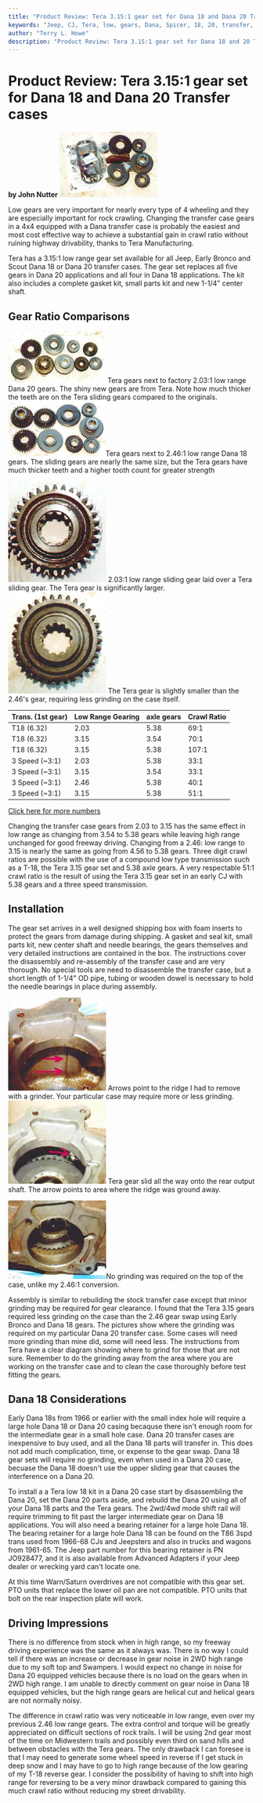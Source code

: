 ```yaml
---
title: "Product Review: Tera 3.15:1 gear set for Dana 18 and Dana 20 Transfer cases"
keywords: "Jeep, CJ, Tera, low, gears, Dana, Spicer, 18, 20, transfer, Mepco, gearing, Dana 20, Dana 18, case"
author: "Terry L. Howe"
description: "Product Review: Tera 3.15:1 gear set for Dana 18 and 20 Transfer case"
---
```

# Product Review: Tera 3.15:1 gear set for Dana 18 and Dana 20 Transfer cases

**by John Nutter** [![](/images/xfer/updates/terad20/tera1s.jpg)](/images/xfer/updates/terad20/tera1.jpg)

Low gears are very important for nearly every type of 4 wheeling and they are especially important for rock crawling. Changing the transfer case gears in a 4x4 equipped with a Dana transfer case is probably the easiest and most cost effective way to achieve a substantial gain in crawl ratio without ruining highway drivability, thanks to Tera Manufacturing. 

Tera has a 3.15:1 low range gear set available for all Jeep, Early Bronco and Scout Dana 18 or Dana 20 transfer cases. The gear set replaces all five gears in Dana 20 applications and all four in Dana 18 applications. The kit also includes a complete gasket kit, small parts kit and new 1-1/4" center shaft. 

## Gear Ratio Comparisons

[![](/images/xfer/updates/terad20/tera7s.jpg)](/images/xfer/updates/terad20/tera7.jpg) Tera gears next to factory 2.03:1 low range Dana 20 gears. The shiny new gears are from Tera. Note how much thicker the teeth are on the Tera sliding gears compared to the originals.  [![](/images/xfer/updates/terad20/tera6s.jpg)](/images/xfer/updates/terad20/tera6.jpg)Tera gears next to 2.46:1 low range Dana 18 gears. The sliding gears are nearly the same size, but the Tera gears have much thicker teeth and a higher tooth count for greater strength 

[![](/images/xfer/updates/terad20/tera8s.jpg)](/images/xfer/updates/terad20/tera8.jpg) 2.03:1 low range sliding gear laid over a Tera sliding gear. The Tera gear is significantly larger.  [![](/images/xfer/updates/terad20/tera9s.jpg)](/images/xfer/updates/terad20/tera9.jpg) The Tera gear is slightly smaller than the 2.46's gear, requiring less grinding on the case itself. 

Trans. (1st gear)| Low Range Gearing| axle gears| Crawl Ratio  
---|---|---|---  
T18 (6.32)| 2.03| 5.38| 69:1  
T18 (6.32)| 3.15| 3.54| 70:1  
T18 (6.32)| 3.15| 5.38| 107:1  
3 Speed (~3:1)| 2.03| 5.38| 33:1  
3 Speed (~3:1)| 3.15| 3.54| 33:1  
3 Speed (~3:1)| 2.46| 5.38| 40:1  
3 Speed (~3:1)| 3.15| 5.38| 51:1  
  
[Click here for more numbers](tratbl)

Changing the transfer case gears from 2.03 to 3.15 has the same effect in low range as changing from 3.54 to 5.38 gears while leaving high range unchanged for good freeway driving. Changing from a 2.46: low range to 3.15 is nearly the same as going from 4.56 to 5.38 gears. Three digit crawl ratios are possible with the use of a compound low type transmission such as a T-18, the Tera 3.15 gear set and 5.38 axle gears. A very respectable 51:1 crawl ratio is the result of using the Tera 3.15 gear set in an early CJ with 5.38 gears and a three speed transmission. 

## Installation

The gear set arrives in a well designed shipping box with foam inserts to protect the gears from damage during shipping. A gasket and seal kit, small parts kit, new center shaft and needle bearings, the gears themselves and very detailed instructions are contained in the box. The instructions cover the disassembly and re-assembly of the transfer case and are very thorough. No special tools are need to disassemble the transfer case, but a short length of 1-1/4" OD pipe, tubing or wooden dowel is necessary to hold the needle bearings in place during assembly. 

[![](/images/xfer/updates/terad20/tera3s.jpg)](/images/xfer/updates/terad20/tera3.jpg) Arrows point to the ridge I had to remove with a grinder. Your particular case may require more or less grinding.  [![](/images/xfer/updates/terad20/tera2s.jpg)](/images/xfer/updates/terad20/tera2.jpg) Tera gear slid all the way onto the rear output shaft. The arrow points to area where the ridge was ground away. 

[![](/images/xfer/updates/terad20/tera5s.jpg)](/images/xfer/updates/terad20/tera5.jpg)No grinding was required on the top of the case, unlike my 2.46:1 conversion.

Assembly is similar to rebuilding the stock transfer case except that minor grinding may be required for gear clearance. I found that the Tera 3.15 gears required less grinding on the case than the 2.46 gear swap using Early Bronco and Dana 18 gears. The pictures show where the grinding was required on my particular Dana 20 transfer case. Some cases will need more grinding than mine did, some will need less. The instructions from Tera have a clear diagram showing where to grind for those that are not sure. Remember to do the grinding away from the area where you are working on the transfer case and to clean the case thoroughly before test fitting the gears. 

## Dana 18 Considerations

Early Dana 18s from 1966 or earlier with the small index hole will require a large hole Dana 18 or Dana 20 casing becaquse there isn't enough room for the intermediate gear in a small hole case. Dana 20 transfer cases are inexpensive to buy used, and all the Dana 18 parts will transfer in. This does not add much complication, time, or expense to the gear swap. Dana 18 gear sets will require no grinding, even when used in a Dana 20 case, becuase the Dana 18 doesn't use the upper sliding gear that causes the interference on a Dana 20. 

To install a a Tera low 18 kit in a Dana 20 case start by disassembling the Dana 20, set the Dana 20 parts aside, and rebuild the Dana 20 using all of your Dana 18 parts and the Tera gears. The 2wd/4wd mode shift rail will require trimming to fit past the larger intermediate gear on Dana 18 applications. You will also need a bearing retainer for a large hole Dana 18. The bearing retainer for a large hole Dana 18 can be found on the T86 3spd trans used from 1966-68 CJs and Jeepsters and also in trucks and wagons from 1961-65. The Jeep part number for this bearing retainer is PN JO928477, and it is also available from Advanced Adapters if your Jeep dealer or wrecking yard can't locate one. 

At this time Warn/Saturn overdrives are not compatible with this gear set. PTO units that replace the lower oil pan are not compatible. PTO units that bolt on the rear inspection plate will work. 

## Driving Impressions

There is no difference from stock when in high range, so my freeway driving experience was the same as it always was. There is no way I could tell if there was an increase or decrease in gear noise in 2WD high range due to my soft top and Swampers. I would expect no change in noise for Dana 20 equipped vehicles because there is no load on the gears when in 2WD high range. I am unable to directly comment on gear noise in Dana 18 equipped vehicles, but the high range gears are helical cut and helical gears are not normally noisy. 

The difference in crawl ratio was very noticeable in low range, even over my previous 2.46 low range gears. The extra control and torque will be greatly appreciated on difficult sections of rock trails. I will be using 2nd gear most of the time on Midwestern trails and possibly even third on sand hills and between obstacles with the Tera gears. The only drawback I can foresee is that I may need to generate some wheel speed in reverse if I get stuck in deep snow and I may have to go to high range because of the low gearing of my T-18 reverse gear. I consider the possibility of having to shift into high range for reversing to be a very minor drawback compared to gaining this much crawl ratio without reducing my street drivability.